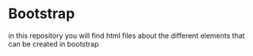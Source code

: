 # Bootstrap
in this repository you will find html files about the different elements that can be created in bootstrap
